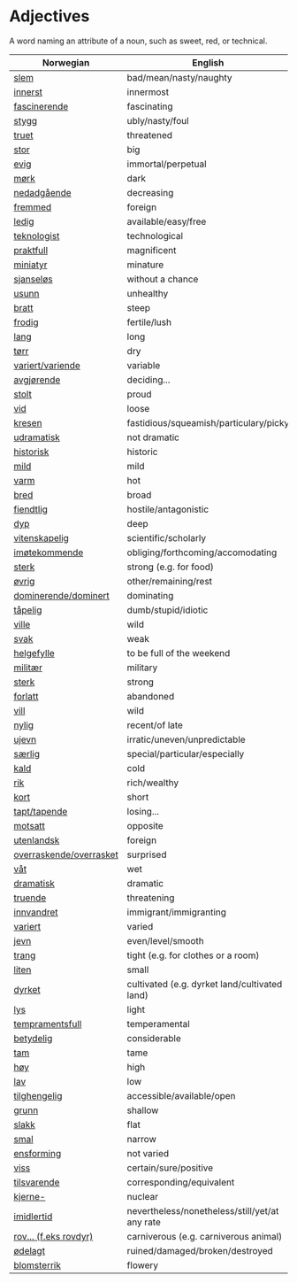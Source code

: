 # Adjectives

A word naming an attribute of a noun, such as sweet, red, or technical.

| Norwegian | English |
| --- | --- |
| [slem](https://www.ordnett.no/search?language=no&phrase=slem) | bad/mean/nasty/naughty |
| [innerst](https://www.ordnett.no/search?language=no&phrase=innerst) | innermost |
| [fascinerende](https://www.ordnett.no/search?language=no&phrase=fascinerende) | fascinating |
| [stygg](https://www.ordnett.no/search?language=no&phrase=stygg) | ubly/nasty/foul |
| [truet](https://www.ordnett.no/search?language=no&phrase=truet) | threatened |
| [stor](https://www.ordnett.no/search?language=no&phrase=stor) | big |
| [evig](https://www.ordnett.no/search?language=no&phrase=evig) | immortal/perpetual |
| [mørk](https://www.ordnett.no/search?language=no&phrase=mørk) | dark |
| [nedadgående](https://www.ordnett.no/search?language=no&phrase=nedadgående) | decreasing |
| [fremmed](https://www.ordnett.no/search?language=no&phrase=fremmed) | foreign |
| [ledig](https://www.ordnett.no/search?language=no&phrase=ledig) | available/easy/free |
| [teknologist](https://www.ordnett.no/search?language=no&phrase=teknologist) | technological |
| [praktfull](https://www.ordnett.no/search?language=no&phrase=praktfull) | magnificent |
| [miniatyr](https://www.ordnett.no/search?language=no&phrase=miniatyr) | minature |
| [sjanseløs](https://www.ordnett.no/search?language=no&phrase=sjanseløs) | without a chance |
| [usunn](https://www.ordnett.no/search?language=no&phrase=usunn) | unhealthy |
| [bratt](https://www.ordnett.no/search?language=no&phrase=bratt) | steep |
| [frodig](https://www.ordnett.no/search?language=no&phrase=frodig) | fertile/lush |
| [lang](https://www.ordnett.no/search?language=no&phrase=lang) | long |
| [tørr](https://www.ordnett.no/search?language=no&phrase=tørr) | dry |
| [variert/variende](https://www.ordnett.no/search?language=no&phrase=variert/variende) | variable |
| [avgjørende](https://www.ordnett.no/search?language=no&phrase=avgjørende) | deciding... |
| [stolt](https://www.ordnett.no/search?language=no&phrase=stolt) | proud |
| [vid](https://www.ordnett.no/search?language=no&phrase=vid) | loose |
| [kresen](https://www.ordnett.no/search?language=no&phrase=kresen) | fastidious/squeamish/particulary/picky |
| [udramatisk](https://www.ordnett.no/search?language=no&phrase=udramatisk) | not dramatic |
| [historisk](https://www.ordnett.no/search?language=no&phrase=historisk) | historic |
| [mild](https://www.ordnett.no/search?language=no&phrase=mild) | mild |
| [varm](https://www.ordnett.no/search?language=no&phrase=varm) | hot |
| [bred](https://www.ordnett.no/search?language=no&phrase=bred) | broad |
| [fiendtlig](https://www.ordnett.no/search?language=no&phrase=fiendtlig) | hostile/antagonistic |
| [dyp](https://www.ordnett.no/search?language=no&phrase=dyp) | deep |
| [vitenskapelig](https://www.ordnett.no/search?language=no&phrase=vitenskapelig) | scientific/scholarly |
| [imøtekommende](https://www.ordnett.no/search?language=no&phrase=imøtekommende) | obliging/forthcoming/accomodating |
| [sterk](https://www.ordnett.no/search?language=no&phrase=sterk) | strong (e.g. for food) |
| [øvrig](https://www.ordnett.no/search?language=no&phrase=øvrig) | other/remaining/rest |
| [dominerende/dominert](https://www.ordnett.no/search?language=no&phrase=dominerende/dominert) | dominating |
| [tåpelig](https://www.ordnett.no/search?language=no&phrase=tåpelig) | dumb/stupid/idiotic |
| [ville](https://www.ordnett.no/search?language=no&phrase=ville) | wild |
| [svak](https://www.ordnett.no/search?language=no&phrase=svak) | weak |
| [helgefylle](https://www.ordnett.no/search?language=no&phrase=helgefylle) | to be full of the weekend |
| [militær](https://www.ordnett.no/search?language=no&phrase=militær) | military |
| [sterk](https://www.ordnett.no/search?language=no&phrase=sterk) | strong |
| [forlatt](https://www.ordnett.no/search?language=no&phrase=forlatt) | abandoned |
| [vill](https://www.ordnett.no/search?language=no&phrase=vill) | wild |
| [nylig](https://www.ordnett.no/search?language=no&phrase=nylig) | recent/of late |
| [ujevn](https://www.ordnett.no/search?language=no&phrase=ujevn) | irratic/uneven/unpredictable |
| [særlig](https://www.ordnett.no/search?language=no&phrase=særlig) | special/particular/especially |
| [kald](https://www.ordnett.no/search?language=no&phrase=kald) | cold |
| [rik](https://www.ordnett.no/search?language=no&phrase=rik) | rich/wealthy |
| [kort](https://www.ordnett.no/search?language=no&phrase=kort) | short |
| [tapt/tapende](https://www.ordnett.no/search?language=no&phrase=tapt/tapende) | losing... |
| [motsatt](https://www.ordnett.no/search?language=no&phrase=motsatt) | opposite |
| [utenlandsk](https://www.ordnett.no/search?language=no&phrase=utenlandsk) | foreign |
| [overraskende/overrasket](https://www.ordnett.no/search?language=no&phrase=overraskende/overrasket) | surprised |
| [våt](https://www.ordnett.no/search?language=no&phrase=våt) | wet |
| [dramatisk](https://www.ordnett.no/search?language=no&phrase=dramatisk) | dramatic |
| [truende](https://www.ordnett.no/search?language=no&phrase=truende) | threatening |
| [innvandret](https://www.ordnett.no/search?language=no&phrase=innvandret) | immigrant/immigranting |
| [variert](https://www.ordnett.no/search?language=no&phrase=variert) | varied |
| [jevn](https://www.ordnett.no/search?language=no&phrase=jevn) | even/level/smooth |
| [trang](https://www.ordnett.no/search?language=no&phrase=trang) | tight (e.g. for clothes or a room) |
| [liten](https://www.ordnett.no/search?language=no&phrase=liten) | small |
| [dyrket](https://www.ordnett.no/search?language=no&phrase=dyrket) | cultivated (e.g. dyrket land/cultivated land) |
| [lys](https://www.ordnett.no/search?language=no&phrase=lys) | light |
| [tempramentsfull](https://www.ordnett.no/search?language=no&phrase=tempramentsfull) | temperamental |
| [betydelig](https://www.ordnett.no/search?language=no&phrase=betydelig) | considerable |
| [tam](https://www.ordnett.no/search?language=no&phrase=tam) | tame |
| [høy](https://www.ordnett.no/search?language=no&phrase=høy) | high |
| [lav](https://www.ordnett.no/search?language=no&phrase=lav) | low |
| [tilghengelig](https://www.ordnett.no/search?language=no&phrase=tilghengelig) | accessible/available/open |
| [grunn](https://www.ordnett.no/search?language=no&phrase=grunn) | shallow |
| [slakk](https://www.ordnett.no/search?language=no&phrase=slakk) | flat |
| [smal](https://www.ordnett.no/search?language=no&phrase=smal) | narrow |
| [ensforming](https://www.ordnett.no/search?language=no&phrase=ensforming) | not varied |
| [viss](https://www.ordnett.no/search?language=no&phrase=viss) | certain/sure/positive |
| [tilsvarende](https://www.ordnett.no/search?language=no&phrase=tilsvarende) | corresponding/equivalent |
| [kjerne-](https://www.ordnett.no/search?language=no&phrase=kjerne-) | nuclear |
| [imidlertid](https://www.ordnett.no/search?language=no&phrase=imidlertid) | nevertheless/nonetheless/still/yet/at any rate |
| [rov... (f.eks rovdyr)](https://www.ordnett.no/search?language=no&phrase=rov...%20(f.eks%20rovdyr)) | carniverous (e.g. carniverous animal) |
| [ødelagt](https://www.ordnett.no/search?language=no&phrase=ødelagt) | ruined/damaged/broken/destroyed |
| [blomsterrik](https://www.ordnett.no/search?language=no&phrase=blomsterrik) | flowery |

